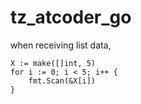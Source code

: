 # tz_atcoder_go

when receiving list data,

	X := make([]int, 5)
	for i := 0; i < 5; i++ {
		fmt.Scan(&X[i])
	}       
